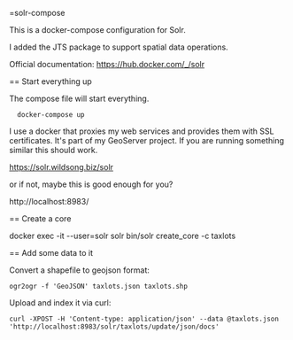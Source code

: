 =solr-compose

This is a docker-compose configuration for Solr.

I added the JTS package to support spatial data operations.

Official documentation: https://hub.docker.com/_/solr

== Start everything up 

The compose file will start everything.
```
  docker-compose up
```

I use a docker that proxies my web services and provides them with SSL
certificates. It's part of my GeoServer project.  If you are running
something similar this should work. 

  https://solr.wildsong.biz/solr

or if not, maybe this is good enough for you?

  http://localhost:8983/

== Create a core

docker exec -it --user=solr solr bin/solr create_core -c taxlots

== Add some data to it

Convert a shapefile to geojson format:
```
ogr2ogr -f 'GeoJSON' taxlots.json taxlots.shp
```

Upload and index it via curl:
```
curl -XPOST -H 'Content-type: application/json' --data @taxlots.json 'http://localhost:8983/solr/taxlots/update/json/docs'
